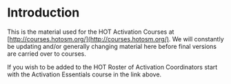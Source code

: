 # Introduction

This is the material used for the HOT Activation Courses at [http://courses.hotosm.org/](http://courses.hotosm.org/). We will constantly be updating and/or generally changing material here before final versions are carried over to courses.

If you wish to be added to the HOT Roster of Activation Coordinators start with the Activation Essentials course in the link above.

